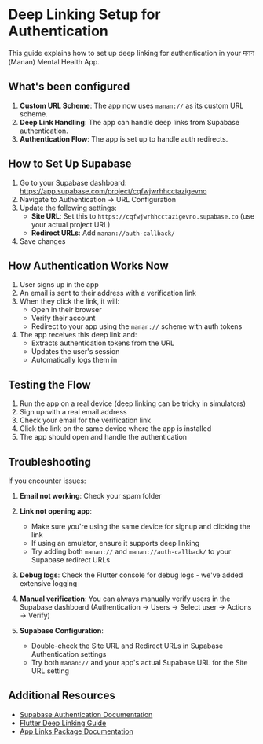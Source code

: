 # Deep Linking Setup for Authentication

This guide explains how to set up deep linking for authentication in your मनन (Manan) Mental Health App.

## What's been configured

1. **Custom URL Scheme**: The app now uses `manan://` as its custom URL scheme.
2. **Deep Link Handling**: The app can handle deep links from Supabase authentication.
3. **Authentication Flow**: The app is set up to handle auth redirects.

## How to Set Up Supabase

1. Go to your Supabase dashboard: https://app.supabase.com/project/cqfwjwrhhcctazigevno
2. Navigate to Authentication → URL Configuration
3. Update the following settings:
   - **Site URL**: Set this to `https://cqfwjwrhhcctazigevno.supabase.co` (use your actual project URL)
   - **Redirect URLs**: Add `manan://auth-callback/`
4. Save changes

## How Authentication Works Now

1. User signs up in the app
2. An email is sent to their address with a verification link
3. When they click the link, it will:
   - Open in their browser
   - Verify their account
   - Redirect to your app using the `manan://` scheme with auth tokens
4. The app receives this deep link and:
   - Extracts authentication tokens from the URL
   - Updates the user's session
   - Automatically logs them in

## Testing the Flow

1. Run the app on a real device (deep linking can be tricky in simulators)
2. Sign up with a real email address
3. Check your email for the verification link
4. Click the link on the same device where the app is installed
5. The app should open and handle the authentication

## Troubleshooting

If you encounter issues:

1. **Email not working**: Check your spam folder
2. **Link not opening app**:

   - Make sure you're using the same device for signup and clicking the link
   - If using an emulator, ensure it supports deep linking
   - Try adding both `manan://` and `manan://auth-callback/` to your Supabase redirect URLs

3. **Debug logs**: Check the Flutter console for debug logs - we've added extensive logging
4. **Manual verification**: You can always manually verify users in the Supabase dashboard (Authentication → Users → Select user → Actions → Verify)
5. **Supabase Configuration**:
   - Double-check the Site URL and Redirect URLs in Supabase Authentication settings
   - Try both `manan://` and your app's actual Supabase URL for the Site URL setting

## Additional Resources

- [Supabase Authentication Documentation](https://supabase.io/docs/guides/auth)
- [Flutter Deep Linking Guide](https://docs.flutter.dev/development/ui/navigation/deep-linking)
- [App Links Package Documentation](https://pub.dev/packages/app_links)
